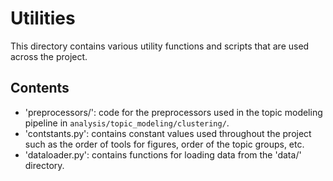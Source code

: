 # Utilities
This directory contains various utility functions and scripts that are used across the project.

## Contents
- 'preprocessors/': code for the preprocessors used in the topic modeling pipeline in `analysis/topic_modeling/clustering/`.
- 'contstants.py': contains constant values used throughout the project such as the order of tools for figures, order of the topic groups, etc.
- 'dataloader.py': contains functions for loading data from the 'data/' directory.